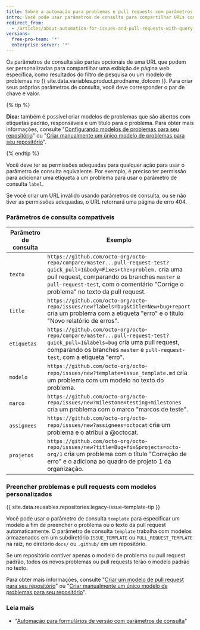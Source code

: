 ```yaml
---
title: Sobre a automação para problemas e pull requests com parâmetros de consulta
intro: Você pode usar parâmetros de consulta para compartilhar URLs com informações personalizadas.
redirect_from:
  - /articles/about-automation-for-issues-and-pull-requests-with-query-parameters
versions:
  free-pro-team: '*'
  enterprise-server: '*'
---
```


Os parâmetros de consulta são partes opcionais de uma URL que podem ser personalizadas para compartilhar uma exibição de página web específica, como resultados do filtro de pesquisa ou um modelo de problemas no {{ site.data.variables.product.prodname_dotcom }}. Para criar seus próprios parâmetros de consulta, você deve corresponder o par de chave e valor.

{% tip %}

**Dica:** também é possível criar modelos de problemas que são abertos com etiquetas padrão, responsáveis e um título para o problema. Para obter mais informações, consulte "[Configurando modelos de problemas para seu repositório](/articles/configuring-issue-templates-for-your-repository)" ou "[Criar manualmente um único modelo de problemas para seu repositório](/articles/manually-creating-a-single-issue-template-for-your-repository)".

{% endtip %}

Você deve ter as permissões adequadas para qualquer ação para usar o parâmetro de consulta equivalente. Por exemplo, é preciso ter permissão para adicionar uma etiqueta a um problema para usar o parâmetro de consulta `label`.

Se você criar um URL inválido usando parâmetros de consulta, ou se não tiver as permissões adequadas, o URL retornará uma página de erro 404.

### Parâmetros de consulta compatíveis

| Parâmetro de consulta | Exemplo                                                                                                                                                                                                                                                           |
| --------------------- | ----------------------------------------------------------------------------------------------------------------------------------------------------------------------------------------------------------------------------------------------------------------- |
| `texto`               | `https://github.com/octo-org/octo-repo/compare/master...pull-request-test?quick_pull=1&body=Fixes+the+problem.` cria uma pull request, comparando os branches `master` e `pull-request-test`, com o comentário "Corrige o problema" no texto da pull request. |
| `title`               | `https://github.com/octo-org/octo-repo/issues/new?labels=bug&title=New+bug+report` cria um problema com a etiqueta "erro" e o título "Novo relatório de erros".                                                                                               |
| `etiquetas`           | `https://github.com/octo-org/octo-repo/compare/master...pull-request-test?quick_pull=1&labels=bug` cria uma pull request, comparando os branches `master` e `pull-request-test`, com a etiqueta "erro".                                                       |
| `modelo`              | `https://github.com/octo-org/octo-repo/issues/new?template=issue_template.md` cria um problema com um modelo no texto do problema.                                                                                                                                |
| `marco`               | `https://github.com/octo-org/octo-repo/issues/new?milestone=testing+milestones` cria um problema com o marco "marcos de teste".                                                                                                                                   |
| `assignees`           | `https://github.com/octo-org/octo-repo/issues/new?assignees=octocat` cria um problema e o atribui a @octocat.                                                                                                                                                     |
| `projetos`            | `https://github.com/octo-org/octo-repo/issues/new?title=Bug+fix&projects=octo-org/1` cria um problema com o título "Correção de erro" e o adiciona ao quadro de projeto 1 da organização.                                                                     |

### Preencher problemas e pull requests com modelos personalizados

{{ site.data.reusables.repositories.legacy-issue-template-tip }}

Você pode usar o parâmetro de consulta `template` para especificar um modelo a fim de preencher o problema ou o texto da pull request automaticamente. O parâmetro de consulta `template` trabalha com modelos armazenados em um subdiretório `ISSUE_TEMPLATE` ou `PULL_REQUEST_TEMPLATE` na raiz, no diretório `docs/` ou `.github/` em um repositório.

Se um repositório contiver apenas o modelo de problema ou pull request padrão, todos os novos problemas ou pull requests terão o modelo padrão no texto.

Para obter mais informações, consulte "[Criar um modelo de pull request para seu repositório](/articles/creating-a-pull-request-template-for-your-repository)" ou "[Criar manualmente um único modelo de problemas para seu repositório](/articles/manually-creating-a-single-issue-template-for-your-repository)".

### Leia mais

- "[Automação para formulários de versão com parâmetros de consulta](/articles/automation-for-release-forms-with-query-parameters)"
